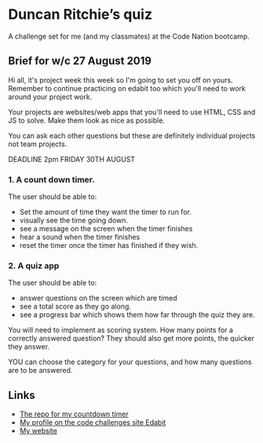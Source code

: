 # Duncan Ritchie’s quiz

A challenge set for me (and my classmates) at the Code Nation bootcamp.

## Brief for w/c 27 August 2019

Hi all, it's project week this week so I'm going to set you off on yours. Remember to continue practicing on edabit too which you'll need to work around your project work.

Your projects are websites/web apps that you'll need to use HTML, CSS and JS to solve. Make them look as nice as possible.

You can ask each other questions but these are definitely individual projects not team projects.

DEADLINE 2pm FRIDAY 30TH AUGUST

### 1. A count down timer.

The user should be able to:

* Set the amount of time they want the timer to run for.
* visually see the time going down.
* see a message on the screen when the timer finishes
* hear a sound when the timer finishes
* reset the timer once the timer has finished if they wish.

### 2. A quiz app

The user should be able to:

* answer questions on the screen which are timed
* see a total score as they go along.
* see a progress bar which shows them how far through the quiz they are.

You will need to implement as scoring system. How many points for a correctly answered question? They should also get more points, the quicker they answer.

YOU can choose the category for your questions, and how many questions are to be answered.

## Links

* [The repo for my countdown timer](https://github.com/DuncanRitchie2/countdown-timer)
* [My profile on the code challenges site Edabit](https://edabit.com/user/aMNhTh35QQAs33ycQ)
* [My website](https://www.duncanritchie.co.uk)
